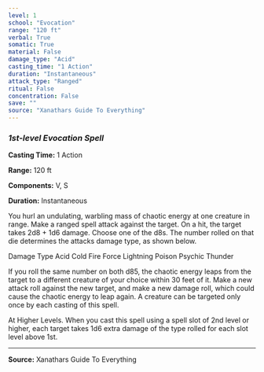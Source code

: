 ```yaml
---
level: 1
school: "Evocation"
range: "120 ft"
verbal: True
somatic: True
material: False
damage_type: "Acid"
casting_time: "1 Action"
duration: "Instantaneous"
attack_type: "Ranged"
ritual: False
concentration: False
save: ""
source: "Xanathars Guide To Everything"
---
```


### *1st-level Evocation Spell*

**Casting Time:** 1 Action

**Range:** 120 ft

**Components:** V, S

**Duration:** Instantaneous

You hurl an undulating, warbling mass of chaotic energy at one creature in range. Make a ranged spell attack against the target. On a hit, the target takes 2d8 + 1d6 damage. Choose one of the d8s. The number rolled on that die determines the attacks damage type, as shown below.
 
 Damage Type
 Acid
 Cold
 Fire
 Force
 Lightning
 Poison
 Psychic
 Thunder
 
 If you roll the same number on both d85, the chaotic energy leaps from the target to a different creature of your choice within 30 feet of it. Make a new attack roll against the new target, and make a new damage roll, which could cause the chaotic energy to leap again. A creature can be targeted only once by each casting of this spell.
 
 At Higher Levels. When you cast this spell using a spell slot of 2nd level or higher, each target takes 1d6 extra damage of the type rolled for each slot level above 1st.

---
**Source:** Xanathars Guide To Everything
